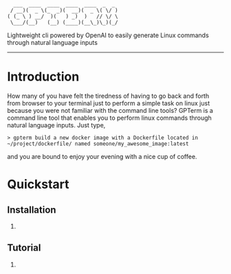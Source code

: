 ```plaintext
  ___  ____  ____  ____  ____  _  _ 
 / __)(  _ \(_  _)(  __)(  _ \( \/ )
( (_ \ ) __/  )(   ) _)  )   // \/ \
 \___/(__)   (__) (____)(__\_)\_)(_/
```

Lightweight cli powered by OpenAI to easily generate Linux commands through natural language inputs

---

# Introduction

How many of you have felt the tiredness of having to go back and forth from browser to your terminal just to perform a simple task on linux just because you were not familiar with the command line tools? GPTerm is a command line tool that enables you to perform linux commands through natural language inputs. Just type,

`> gpterm build a new docker image with a Dockerfile located in ~/project/dockerfile/ named someone/my_awesome_image:latest`

and you are bound to enjoy your evening with a nice cup of coffee.

# Quickstart

## Installation

1. 

## Tutorial

1. 